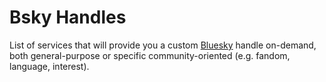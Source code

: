 # Bsky Handles

List of services that will provide you a custom [Bluesky](https://bsky.app) handle on-demand, both general-purpose or specific community-oriented (e.g. fandom, language, interest).